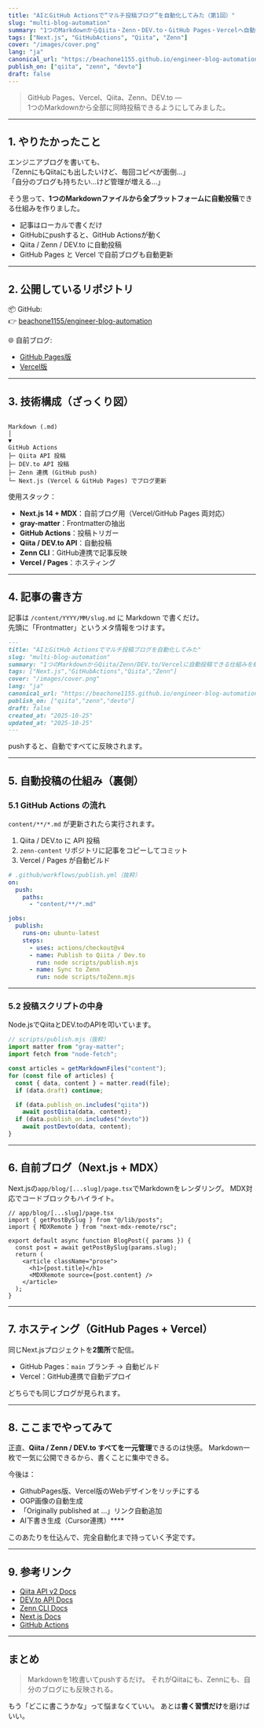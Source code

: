 ```yaml
---
title: "AIとGitHub Actionsで“マルチ投稿ブログ”を自動化してみた（第1回）"
slug: "multi-blog-automation"
summary: "1つのMarkdownからQiita・Zenn・DEV.to・GitHub Pages・Vercelへ自動投稿できる仕組みを構築しました。Next.js + MDX + GitHub Actionsで実現しています。"
tags: ["Next.js", "GitHubActions", "Qiita", "Zenn"]
cover: "/images/cover.png"
lang: "ja"
canonical_url: "https://beachone1155.github.io/engineer-blog-automation/blog/multi-blog-automation"
publish_on: ["qiita", "zenn", "devto"]
draft: false
---
```


> GitHub Pages、Vercel、Qiita、Zenn、DEV.to —  
> 1つのMarkdownから全部に同時投稿できるようにしてみました。

---

## 1. やりたかったこと

エンジニアブログを書いても、  
「ZennにもQiitaにも出したいけど、毎回コピペが面倒…」  
「自分のブログも持ちたい…けど管理が増える…」

そう思って、**1つのMarkdownファイルから全プラットフォームに自動投稿**できる仕組みを作りました。

- 記事はローカルで書くだけ  
- GitHubにpushすると、GitHub Actionsが動く  
- Qiita / Zenn / DEV.to に自動投稿  
- GitHub Pages と Vercel で自前ブログも自動更新

---

## 2. 公開しているリポジトリ

📦 GitHub:  
👉 [beachone1155/engineer-blog-automation](https://github.com/beachone1155/engineer-blog-automation)

🌐 自前ブログ:  
- [GitHub Pages版](https://beachone1155.github.io/engineer-blog-automation/)  
- [Vercel版](https://engineer-blog-automation-n16mzpit4-beachone1155s-projects.vercel.app/)

---

## 3. 技術構成（ざっくり図）

```

Markdown (.md)
│
▼
GitHub Actions
├─ Qiita API 投稿
├─ DEV.to API 投稿
├─ Zenn 連携 (GitHub push)
└─ Next.js (Vercel & GitHub Pages) でブログ更新

````

使用スタック：
- **Next.js 14 + MDX**：自前ブログ用（Vercel/GitHub Pages 両対応）
- **gray-matter**：Frontmatterの抽出
- **GitHub Actions**：投稿トリガー
- **Qiita / DEV.to API**：自動投稿
- **Zenn CLI**：GitHub連携で記事反映
- **Vercel / Pages**：ホスティング

---

## 4. 記事の書き方

記事は `/content/YYYY/MM/slug.md` に Markdown で書くだけ。  
先頭に「Frontmatter」というメタ情報をつけます。

```md
---
title: "AIとGitHub Actionsでマルチ投稿ブログを自動化してみた"
slug: "multi-blog-automation"
summary: "1つのMarkdownからQiita/Zenn/DEV.to/Vercelに自動投稿できる仕組みを構築しました。"
tags: ["Next.js","GitHubActions","Qiita","Zenn"]
cover: "/images/cover.png"
lang: "ja"
canonical_url: "https://beachone1155.github.io/engineer-blog-automation/blog/multi-blog-automation"
publish_on: ["qiita","zenn","devto"]
draft: false
created_at: "2025-10-25"
updated_at: "2025-10-25"
---
````

pushすると、自動ですべてに反映されます。

---

## 5. 自動投稿の仕組み（裏側）

### 5.1 GitHub Actions の流れ

`content/**/*.md` が更新されたら実行されます。

1. Qiita / DEV.to に API 投稿
2. `zenn-content` リポジトリに記事をコピーしてコミット
3. Vercel / Pages が自動ビルド

```yaml
# .github/workflows/publish.yml（抜粋）
on:
  push:
    paths:
      - "content/**/*.md"

jobs:
  publish:
    runs-on: ubuntu-latest
    steps:
      - uses: actions/checkout@v4
      - name: Publish to Qiita / Dev.to
        run: node scripts/publish.mjs
      - name: Sync to Zenn
        run: node scripts/toZenn.mjs
```

---

### 5.2 投稿スクリプトの中身

Node.jsでQiitaとDEV.toのAPIを叩いています。

```js
// scripts/publish.mjs（抜粋）
import matter from "gray-matter";
import fetch from "node-fetch";

const articles = getMarkdownFiles("content");
for (const file of articles) {
  const { data, content } = matter.read(file);
  if (data.draft) continue;

  if (data.publish_on.includes("qiita"))
    await postQiita(data, content);
  if (data.publish_on.includes("devto"))
    await postDevto(data, content);
}
```

---

## 6. 自前ブログ（Next.js + MDX）

Next.jsの`app/blog/[...slug]/page.tsx`でMarkdownをレンダリング。
MDX対応でコードブロックもハイライト。

```tsx
// app/blog/[...slug]/page.tsx
import { getPostBySlug } from "@/lib/posts";
import { MDXRemote } from "next-mdx-remote/rsc";

export default async function BlogPost({ params }) {
  const post = await getPostBySlug(params.slug);
  return (
    <article className="prose">
      <h1>{post.title}</h1>
      <MDXRemote source={post.content} />
    </article>
  );
}
```

---

## 7. ホスティング（GitHub Pages + Vercel）

同じNext.jsプロジェクトを**2箇所**で配信。

* GitHub Pages：`main` ブランチ → 自動ビルド
* Vercel：GitHub連携で自動デプロイ

どちらでも同じブログが見られます。

---

## 8. ここまでやってみて

正直、**Qiita / Zenn / DEV.to すべてを一元管理**できるのは快感。
Markdown一枚で一気に公開できるから、書くことに集中できる。

今後は：

* GithubPages版、Vercel版のWebデザインをリッチにする
* OGP画像の自動生成
* 「Originally published at ...」リンク自動追加
* AI下書き生成（Cursor連携）****

このあたりを仕込んで、完全自動化まで持っていく予定です。

---

## 9. 参考リンク

* [Qiita API v2 Docs](https://qiita.com/api/v2/docs)
* [DEV.to API Docs](https://developers.forem.com/api)
* [Zenn CLI Docs](https://zenn.dev/zenn/articles/zenn-cli-guide)
* [Next.js Docs](https://nextjs.org/docs)
* [GitHub Actions](https://docs.github.com/actions)

---

## まとめ

> Markdownを1枚書いてpushするだけ。
> それがQiitaにも、Zennにも、自分のブログにも反映される。

もう「どこに書こうかな」って悩まなくていい。
あとは**書く習慣だけ**を磨けばいい。